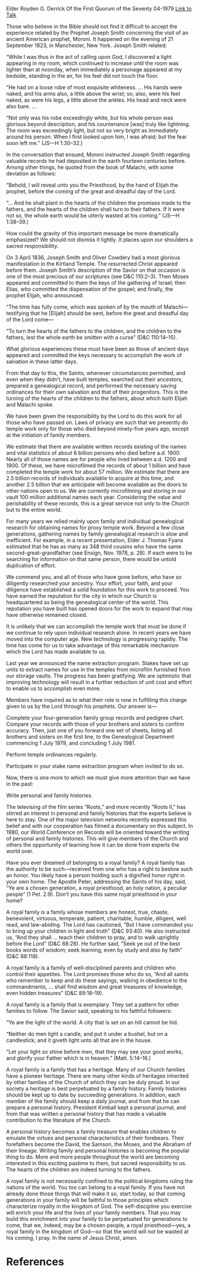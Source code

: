 Elder Royden G. Derrick
Of the First Quorum of the Seventy
04-1979
[Link to Talk](https://www.churchofjesuschrist.org/study/general-conference/1979/04/the-heritage-of-royal-families?lang=eng)

Those who believe in the Bible should not find it difficult to accept the experience related by the Prophet Joseph Smith concerning the visit of an ancient American prophet, Moroni. It happened on the evening of 21 September 1823, in Manchester, New York. Joseph Smith related:

“While I was thus in the act of calling upon God, I discovered a light appearing in my room, which continued to increase until the room was lighter than at noonday, when immediately a personage appeared at my bedside, standing in the air, for his feet did not touch the floor.

“He had on a loose robe of most exquisite whiteness. … His hands were naked, and his arms also, a little above the wrist; so, also, were his feet naked, as were his legs, a little above the ankles. His head and neck were also bare. …

“Not only was his robe exceedingly white, but his whole person was glorious beyond description, and his countenance [was] truly like lightning. The room was exceedingly light, but not so very bright as immediately around his person. When I first looked upon him, I was afraid; but the fear soon left me.” (JS—H 1:30–32.)

In the conversation that ensued, Moroni instructed Joseph Smith regarding valuable records he had deposited in the earth fourteen centuries before. Among other things, he quoted from the book of Malachi, with some deviation as follows:

“Behold, I will reveal unto you the Priesthood, by the hand of Elijah the prophet, before the coming of the great and dreadful day of the Lord.

“… And he shall plant in the hearts of the children the promises made to the fathers, and the hearts of the children shall turn to their fathers. If it were not so, the whole earth would be utterly wasted at his coming.” (JS—H 1:38–39.)

How could the gravity of this important message be more dramatically emphasized? We should not dismiss it lightly. It places upon our shoulders a sacred responsibility.

On 3 April 1836, Joseph Smith and Oliver Cowdery had a most glorious manifestation in the Kirtland Temple. The resurrected Christ appeared before them. Joseph Smith’s description of the Savior on that occasion is one of the most precious of our scriptures (see D&C 110:2–3). Then Moses appeared and committed to them the keys of the gathering of Israel; then Elias, who committed the dispensation of the gospel; and finally, the prophet Elijah, who announced:

“The time has fully come, which was spoken of by the mouth of Malachi—testifying that he [Elijah] should be sent, before the great and dreadful day of the Lord come—

“To turn the hearts of the fathers to the children, and the children to the fathers, lest the whole earth be smitten with a curse” (D&C 110:14–15).

What glorious experiences these must have been as those of ancient days appeared and committed the keys necessary to accomplish the work of salvation in these latter days.

From that day to this, the Saints, whenever circumstances permitted, and even when they didn’t, have built temples, searched out their ancestors, prepared a genealogical record, and performed the necessary saving ordinances for their own salvation and that of their progenitors. This is the turning of the hearts of the children to the fathers, about which both Elijah and Malachi spoke.

We have been given the responsibility by the Lord to do this work for all those who have passed on. Laws of privacy are such that we presently do temple work only for those who died beyond ninety-five years ago, except at the initiation of family members.

We estimate that there are available written records existing of the names and vital statistics of about 6 billion persons who died before a.d. 1900. Nearly all of those names are for people who lived between a.d. 1200 and 1900. Of these, we have microfilmed the records of about 1 billion and have completed the temple work for about 57 million. We estimate that there are 2.5 billion records of individuals available to acquire at this time, and another 2.5 billion that we anticipate will become available as the doors to other nations open to us. We are currently microfilming and storing in our vault 100 million additional names each year. Considering the value and perishability of these records, this is a great service not only to the Church but to the entire world.

For many years we relied mainly upon family and individual genealogical research for obtaining names for proxy temple work. Beyond a few close generations, gathering names by family genealogical research is slow and inefficient. For example, in a recent presentation, Elder J. Thomas Fyans estimated that he has as many as 348 third cousins who have the same second-great-grandfather (see Ensign, Nov. 1978, p. 28). If each were to be searching for information on that same person, there would be untold duplication of effort.

We commend you, and all of those who have gone before, who have so diligently researched your ancestry. Your effort, your faith, and your diligence have established a solid foundation for this work to proceed. You have earned the reputation for the city in which our Church is headquartered as being the genealogical center of the world. This reputation you have built has opened doors for the work to expand that may have otherwise remained closed.

It is unlikely that we can accomplish the temple work that must be done if we continue to rely upon individual research alone. In recent years we have moved into the computer age. New technology is progressing rapidly. The time has come for us to take advantage of this remarkable mechanism which the Lord has made available to us.

Last year we announced the name extraction program. Stakes have set up units to extract names for use in the temples from microfilm furnished from our storage vaults. The progress has been gratifying. We are optimistic that improving technology will result in a further reduction of unit cost and effort to enable us to accomplish even more.

Members have inquired as to what their role is now in fulfilling this charge given to us by the Lord through his prophets. Our answer is—





Complete your four-generation family group records and pedigree chart. Compare your records with those of your brothers and sisters to confirm accuracy. Then, just one of you forward one set of sheets, listing all brothers and sisters on the first line, to the Genealogical Department commencing 1 July 1979, and concluding 1 July 1981.





Perform temple ordinances regularly.





Participate in your stake name extraction program when invited to do so.





Now, there is one more to which we must give more attention than we have in the past:





Write personal and family histories.





The televising of the film series “Roots,” and more recently “Roots II,” has stirred an interest in personal and family histories that the experts believe is here to stay. One of the major television networks recently expressed this belief and with our cooperation has filmed a documentary on this subject. In 1980, our World Conference on Records will be oriented toward the writing of personal and family histories. This will give members of the Church and others the opportunity of learning how it can be done from experts the world over.

Have you ever dreamed of belonging to a royal family? A royal family has the authority to be such—received from one who has a right to bestow such an honor. You likely have a person holding such a dignified honor right in your own home. The Apostle Peter, addressing the Saints of his day, said, “Ye are a chosen generation, a royal priesthood, an holy nation, a peculiar people” (1 Pet. 2:9). Don’t you have this same royal priesthood in your home?

A royal family is a family whose members are honest, true, chaste, benevolent, virtuous, temperate, patient, charitable, humble, diligent, well read, and law-abiding. The Lord has cautioned, “But I have commanded you to bring up your children in light and truth” (D&C 93:40). He also instructed us, “And they shall … teach their children to pray, and to walk uprightly before the Lord” (D&C 68:28). He further said, “Seek ye out of the best books words of wisdom; seek learning, even by study and also by faith” (D&C 88:118).

A royal family is a family of well-disciplined parents and children who control their appetites. The Lord promises those who do so, “And all saints who remember to keep and do these sayings, walking in obedience to the commandments, … shall find wisdom and great treasures of knowledge, even hidden treasures” (D&C 89:18–19).

A royal family is a family that is exemplary. They set a pattern for other families to follow. The Savior said, speaking to his faithful followers:

“Ye are the light of the world. A city that is set on an hill cannot be hid.

“Neither do men light a candle, and put it under a bushel, but on a candlestick; and it giveth light unto all that are in the house.

“Let your light so shine before men, that they may see your good works, and glorify your Father which is in heaven.” (Matt. 5:14–16.)

A royal family is a family that has a heritage. Many of our Church families have a pioneer heritage. There are many other kinds of heritages inherited by other families of the Church of which they can be duly proud. In our society a heritage is best perpetuated by a family history. Family histories should be kept up to date by succeeding generations. In addition, each member of the family should keep a daily journal, and from that he can prepare a personal history. President Kimball kept a personal journal, and from that was written a personal history that has made a valuable contribution to the literature of the Church.

A personal history becomes a family treasure that enables children to emulate the virtues and personal characteristics of their forebears. Their forefathers become the David, the Samson, the Moses, and the Abraham of their lineage. Writing family and personal histories is becoming the popular thing to do. More and more people throughout the world are becoming interested in this exciting pastime to them, but sacred responsibility to us. The hearts of the children are indeed turning to the fathers.

A royal family is not necessarily confined to the political kingdoms ruling the nations of the world. You too can belong to a royal family. If you have not already done those things that will make it so, start today, so that coming generations in your family will be faithful to those principles which characterize royalty in the kingdom of God. The self-discipline you exercise will enrich your life and the lives of your family members. That you may build this enrichment into your family to be perpetuated for generations to come, that we, indeed, may be a chosen people, a royal priesthood—yes, a royal family in the kingdom of God—so that the world will not be wasted at his coming, I pray. In the name of Jesus Christ, amen.

# References
